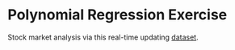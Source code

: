 # Polynomial Regression Exercise

Stock market analysis via this real-time updating [dataset](https://www.kaggle.com/datasets/adrianjuliusaluoch/crypto-and-stock-market-data-for-financial-analysis).
